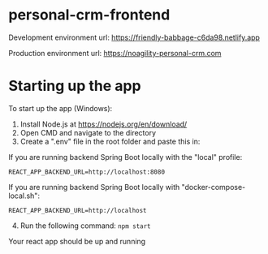 # personal-crm-frontend

Development environment url: https://friendly-babbage-c6da98.netlify.app

Production environment url: https://noagility-personal-crm.com

# Starting up the app

To start up the app (Windows):

1. Install Node.js at https://nodejs.org/en/download/
2. Open CMD and navigate to the directory
3. Create a ".env" file in the root folder and paste this in:

  If you are running backend Spring Boot locally with the "local" profile:
```
REACT_APP_BACKEND_URL=http://localhost:8080
```
  If you are running backend Spring Boot locally with "docker-compose-local.sh":
```
REACT_APP_BACKEND_URL=http://localhost
```
4. Run the following command:
```npm start```

Your react app should be up and running
